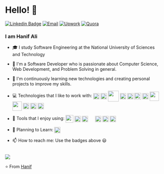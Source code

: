 # Hello! 👋
[![Linkedin Badge](https://img.shields.io/badge/LinkedIn-haneefaly-gray?labelColor=blue&style=flat-square&logo=Linkedin&logoColor=white&link=https://www.linkedin.com/in/haneefaly/)](https://www.linkedin.com/in/haneefaly/)
[![Email](https://img.shields.io/badge/Gmail-alihanif016-gray?labelColor=d44638&style=flat-square&logo=gmail&logoColor=white&link=mailto:alihanif016@gmail.com)](mailto:alihanif016@gmail.com)
[![Upwork](https://img.shields.io/badge/Upwork-Hire%20Me-gray?labelColor=32cd32&style=flat-square&logo=upwork&logoColor=white&link=https://www.upwork.com/o/profiles/users/~01e4e24f6f1a812341/)](https://www.upwork.com/o/profiles/users/~01e4e24f6f1a812341/)
[![Quora](https://img.shields.io/badge/Quora-Hanif%20Ali-gray?labelColor=red&style=flat-square&logo=Quora&link=https://quora.com/Hanif-Ali-11)](https://quora.com/Hanif-Ali-11)

### I am Hanif Ali

- 🎓 I study Software Engineering at the National University of Sciences and Technology


- 🔭 I'm a Software Developer who is passionate about Computer Science, Web Development, and Problem Solving in general.


- 🌱 I'm continuously learning new technologies and creating personal projects to improve my skills.


- 💻 Technologies that I like to work with: 
<img src="https://www.vectorlogo.zone/logos/python/python-icon.svg" height="20" valign="middle"> <img src="https://www.vectorlogo.zone/logos/javascript/javascript-horizontal.svg" height="20" valign="middle"> <img src="https://www.vectorlogo.zone/logos/djangoproject/djangoproject-ar21.svg" height="35" valign="middle"> <img src="https://www.vectorlogo.zone/logos/pocoo_flask/pocoo_flask-icon.svg" height="20" valign="middle"> <img src="https://www.vectorlogo.zone/logos/reactjs/reactjs-icon.svg" height="20" valign="middle"> <img src="https://www.vectorlogo.zone/logos/linux/linux-icon.svg" height="22" valign="middle"> <img src="https://www.vectorlogo.zone/logos/postgresql/postgresql-icon.svg" height="20" valign="middle">  <img src="https://www.vectorlogo.zone/logos/docker/docker-icon.svg" height="30" valign="middle">  <img src="https://www.vectorlogo.zone/logos/amazon_aws/amazon_aws-ar21.svg" height="30" valign="middle"> <img src="https://www.vectorlogo.zone/logos/google_cloud/google_cloud-icon.svg" height="20" valign="middle">  <img src="https://www.vectorlogo.zone/logos/firebase/firebase-icon.svg" height="20" valign="middle"> <img src="https://www.vectorlogo.zone/logos/kubernetes/kubernetes-icon.svg" height="20" valign="middle">  


- 🔧 Tools that I enjoy using:
<img src="https://www.vectorlogo.zone/logos/gnu_bash/gnu_bash-ar21.svg" height="25" valign="middle"> <img src="https://www.vectorlogo.zone/logos/vim/vim-ar21.svg" height="20" valign="middle"> <img src="https://upload.wikimedia.org/wikipedia/commons/thumb/9/9a/Visual_Studio_Code_1.35_icon.svg/1024px-Visual_Studio_Code_1.35_icon.svg.png" height="20" valign="middle"> <img src="https://upload.wikimedia.org/wikipedia/commons/e/e4/Tmux_logo.svg" height="15" valign="middle"> <img src="https://www.vectorlogo.zone/logos/git-scm/git-scm-icon.svg" height="20" valign="middle"> <img src="https://www.vectorlogo.zone/logos/github/github-icon.svg" height="20" valign="middle"> <img src="https://www.vectorlogo.zone/logos/travis-ci/travis-ci-icon.svg" height="20" valign="middle"> 

- 📅 Planning to Learn:  <img src="https://www.vectorlogo.zone/logos/graphql/graphql-icon.svg" height="20" valign="middle">  

- 📫 How to reach me: Use the badges above 😃
<br>
<img src="https://github-readme-stats.vercel.app/api?username=hanif-ali&show_icons=true">

⭐️ From [Hanif](https://github.com/hanif-ali)
